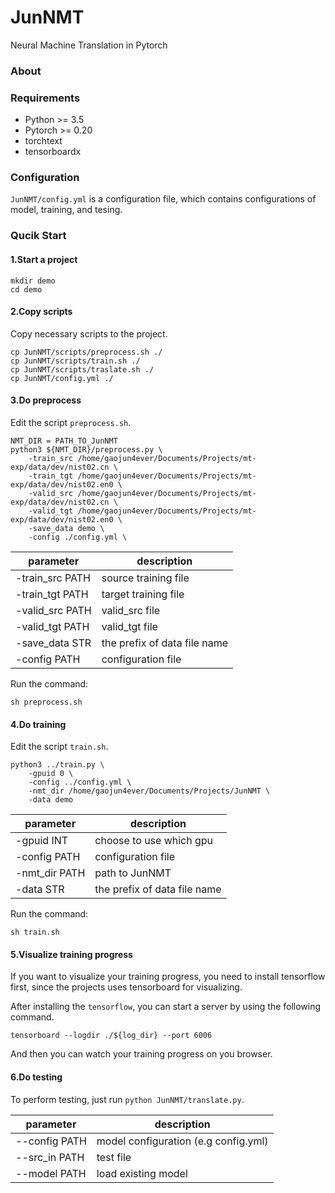 # JunNMT
Neural Machine Translation in Pytorch

### About


### Requirements
- Python >= 3.5
- Pytorch >= 0.20
- torchtext
- tensorboardx


### Configuration
`JunNMT/config.yml` is a configuration file, which contains configurations of model, training, and tesing.

### Qucik Start

#### 1.Start a project

```
mkdir demo
cd demo
```

#### 2.Copy scripts
Copy necessary scripts to the project.

```
cp JunNMT/scripts/preprocess.sh ./
cp JunNMT/scripts/train.sh ./
cp JunNMT/scripts/traslate.sh ./
cp JunNMT/config.yml ./
```
#### 3.Do preprocess

Edit the script `preprocess.sh`.

```
NMT_DIR = PATH_TO_JunNMT
python3 ${NMT_DIR}/preprocess.py \
    -train_src /home/gaojun4ever/Documents/Projects/mt-exp/data/dev/nist02.cn \
    -train_tgt /home/gaojun4ever/Documents/Projects/mt-exp/data/dev/nist02.en0 \
    -valid_src /home/gaojun4ever/Documents/Projects/mt-exp/data/dev/nist02.cn \
    -valid_tgt /home/gaojun4ever/Documents/Projects/mt-exp/data/dev/nist02.en0 \
    -save_data demo \
    -config ./config.yml \
```

| parameter     | description |
|---            |--- |
| -train_src PATH |  source training file |
| -train_tgt PATH |  target training file |
| -valid_src PATH |  valid_src file |
| -valid_tgt PATH |  valid_tgt file |
| -save_data STR  |  the prefix of data file name |
| -config PATH    |  configuration file |

Run the command:

```
sh preprocess.sh
```


#### 4.Do training
Edit the script `train.sh`.

```
python3 ../train.py \
    -gpuid 0 \
    -config ../config.yml \
    -nmt_dir /home/gaojun4ever/Documents/Projects/JunNMT \
    -data demo
```

| parameter     | description |
|---            |---          |
| -gpuid INT    |  choose to use which gpu |
| -config PATH  |  configuration file |
| -nmt_dir PATH |  path to JunNMT |
| -data STR     |  the prefix of data file name |

Run the command:

```
sh train.sh
```

#### 5.Visualize training progress
If you want to visualize your training progress, you need to install tensorflow first, since the projects uses tensorboard for visualizing.

After installing the `tensorflow`, you can start a server by using the following command.

```
tensorboard --logdir ./${log_dir} --port 6006
```

And then you can watch your training progress on you browser.

#### 6.Do testing
To perform testing, just run `python JunNMT/translate.py`.

| parameter     | description |
|---            |--- |
| --config PATH |  model configuration (e.g config.yml) |
| --src_in PATH |  test file |
| --model PATH  |  load existing model |